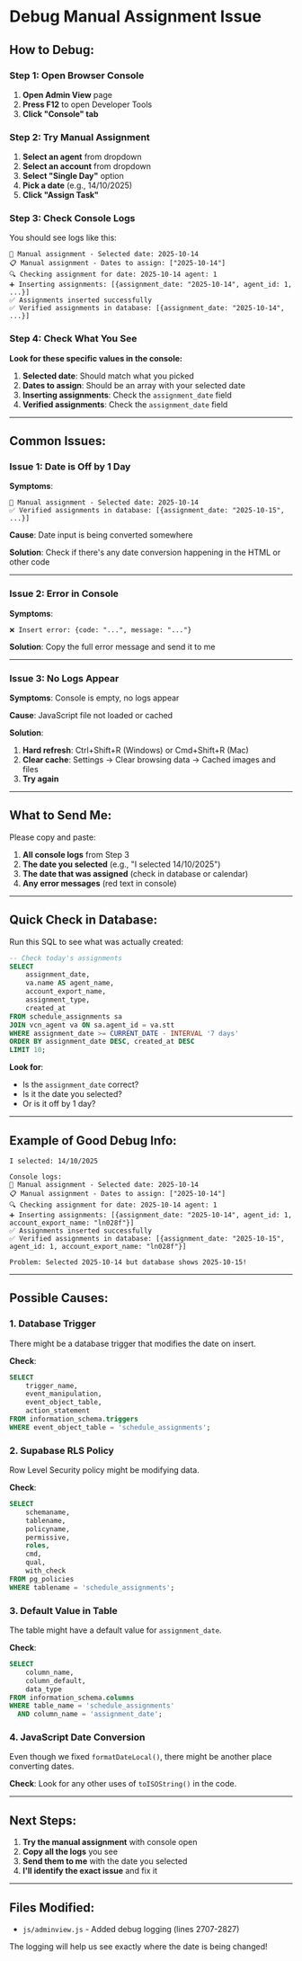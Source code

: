# Debug Manual Assignment Issue

## How to Debug:

### Step 1: Open Browser Console
1. **Open Admin View** page
2. **Press F12** to open Developer Tools
3. **Click "Console" tab**

### Step 2: Try Manual Assignment
1. **Select an agent** from dropdown
2. **Select an account** from dropdown
3. **Select "Single Day"** option
4. **Pick a date** (e.g., 14/10/2025)
5. **Click "Assign Task"**

### Step 3: Check Console Logs

You should see logs like this:

```
📅 Manual assignment - Selected date: 2025-10-14
📋 Manual assignment - Dates to assign: ["2025-10-14"]
🔍 Checking assignment for date: 2025-10-14 agent: 1
➕ Inserting assignments: [{assignment_date: "2025-10-14", agent_id: 1, ...}]
✅ Assignments inserted successfully
✅ Verified assignments in database: [{assignment_date: "2025-10-14", ...}]
```

### Step 4: Check What You See

**Look for these specific values in the console:**

1. **Selected date**: Should match what you picked
2. **Dates to assign**: Should be an array with your selected date
3. **Inserting assignments**: Check the `assignment_date` field
4. **Verified assignments**: Check the `assignment_date` field

---

## Common Issues:

### Issue 1: Date is Off by 1 Day

**Symptoms**:
```
📅 Manual assignment - Selected date: 2025-10-14
✅ Verified assignments in database: [{assignment_date: "2025-10-15", ...}]
```

**Cause**: Date input is being converted somewhere

**Solution**: Check if there's any date conversion happening in the HTML or other code

---

### Issue 2: Error in Console

**Symptoms**:
```
❌ Insert error: {code: "...", message: "..."}
```

**Solution**: Copy the full error message and send it to me

---

### Issue 3: No Logs Appear

**Symptoms**: Console is empty, no logs appear

**Cause**: JavaScript file not loaded or cached

**Solution**: 
1. **Hard refresh**: Ctrl+Shift+R (Windows) or Cmd+Shift+R (Mac)
2. **Clear cache**: Settings → Clear browsing data → Cached images and files
3. **Try again**

---

## What to Send Me:

Please copy and paste:

1. **All console logs** from Step 3
2. **The date you selected** (e.g., "I selected 14/10/2025")
3. **The date that was assigned** (check in database or calendar)
4. **Any error messages** (red text in console)

---

## Quick Check in Database:

Run this SQL to see what was actually created:

```sql
-- Check today's assignments
SELECT 
    assignment_date,
    va.name AS agent_name,
    account_export_name,
    assignment_type,
    created_at
FROM schedule_assignments sa
JOIN vcn_agent va ON sa.agent_id = va.stt
WHERE assignment_date >= CURRENT_DATE - INTERVAL '7 days'
ORDER BY assignment_date DESC, created_at DESC
LIMIT 10;
```

**Look for**:
- Is the `assignment_date` correct?
- Is it the date you selected?
- Or is it off by 1 day?

---

## Example of Good Debug Info:

```
I selected: 14/10/2025

Console logs:
📅 Manual assignment - Selected date: 2025-10-14
📋 Manual assignment - Dates to assign: ["2025-10-14"]
🔍 Checking assignment for date: 2025-10-14 agent: 1
➕ Inserting assignments: [{assignment_date: "2025-10-14", agent_id: 1, account_export_name: "ln028f"}]
✅ Assignments inserted successfully
✅ Verified assignments in database: [{assignment_date: "2025-10-15", agent_id: 1, account_export_name: "ln028f"}]

Problem: Selected 2025-10-14 but database shows 2025-10-15!
```

---

## Possible Causes:

### 1. Database Trigger
There might be a database trigger that modifies the date on insert.

**Check**:
```sql
SELECT 
    trigger_name,
    event_manipulation,
    event_object_table,
    action_statement
FROM information_schema.triggers
WHERE event_object_table = 'schedule_assignments';
```

### 2. Supabase RLS Policy
Row Level Security policy might be modifying data.

**Check**:
```sql
SELECT 
    schemaname,
    tablename,
    policyname,
    permissive,
    roles,
    cmd,
    qual,
    with_check
FROM pg_policies
WHERE tablename = 'schedule_assignments';
```

### 3. Default Value in Table
The table might have a default value for `assignment_date`.

**Check**:
```sql
SELECT 
    column_name,
    column_default,
    data_type
FROM information_schema.columns
WHERE table_name = 'schedule_assignments'
  AND column_name = 'assignment_date';
```

### 4. JavaScript Date Conversion
Even though we fixed `formatDateLocal()`, there might be another place converting dates.

**Check**: Look for any other uses of `toISOString()` in the code.

---

## Next Steps:

1. **Try the manual assignment** with console open
2. **Copy all the logs** you see
3. **Send them to me** with the date you selected
4. **I'll identify the exact issue** and fix it

---

## Files Modified:

- `js/adminview.js` - Added debug logging (lines 2707-2827)

The logging will help us see exactly where the date is being changed!

